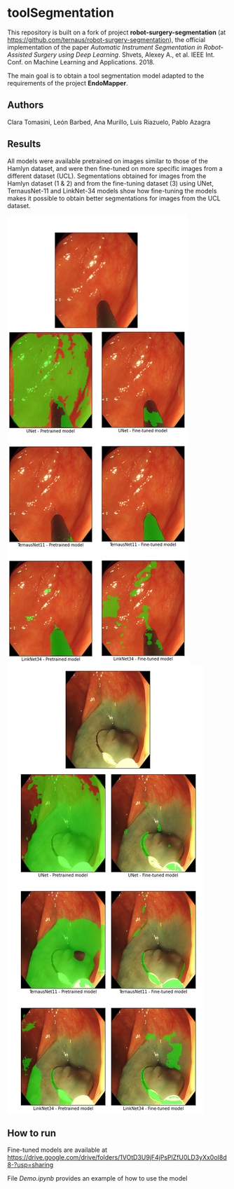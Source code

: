# toolSegmentation
This repository is built on a fork of project **robot-surgery-segmentation** (at https://github.com/ternaus/robot-surgery-segmentation), the official implementation of the paper *Automatic Instrument Segmentation in Robot-Assisted Surgery using Deep Learning*. Shvets, Alexey A., et al. IEEE Int. Conf. on Machine Learning and Applications. 2018.

The main goal is to obtain a tool segmentation model adapted to the requirements of the project **EndoMapper**.

## Authors
Clara Tomasini, León Barbed, Ana Murillo, Luis Riazuelo, Pablo Azagra

## Results
All models were available pretrained on images similar to those of the Hamlyn dataset, and were then fine-tuned on more specific images from a different dataset (UCL).
Segmentations obtained for images from the Hamlyn dataset (1 & 2) and from the fine-tuning dataset (3) using UNet, TernausNet-11 and LinkNet-34 models show how fine-tuning the models makes it possible to obtain better segmentations for images from the UCL dataset. 

![results_2425](/images/results_2425.png) ![results_2425](/images/results_5801.png)



## How to run
Fine-tuned models are available at https://drive.google.com/drive/folders/1VOtD3U9jF4jPsPlZfU0LD3yXx0oI8d8-?usp=sharing

File *Demo.ipynb* provides an example of how to use the model
